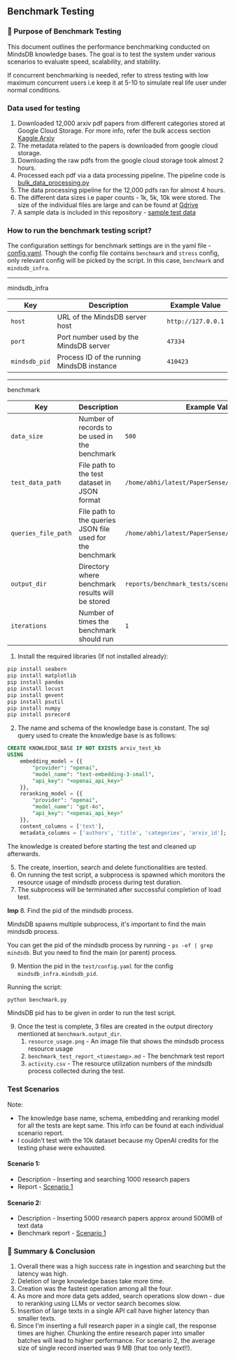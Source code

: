 ## Benchmark Testing

### 🧪 Purpose of Benchmark Testing

This document outlines the performance benchmarking conducted on MindsDB knowledge bases. The goal is to test the system under various scenarios to evaluate speed, scalability, and stability.

If concurrent benchmarking is needed, refer to stress testing with low maximum concurrent users i.e keep it at 5-10 to simulate real life user under normal conditions.


### Data used for testing

1. Downloaded 12,000 arxiv pdf papers from different categories stored at Google Cloud Storage. For more info, refer the bulk access section [Kaggle Arxiv](https://www.kaggle.com/datasets/Cornell-University/arxiv)
2. The metadata related to the papers is downloaded from google cloud storage.
2. Downloading the raw pdfs from the google cloud storage took almost 2 hours.
3. Processed each pdf via a data processing pipeline. The pipeline code is [bulk_data_processing.py](../src/bulk_data_processing.py)
4. The data processing pipeline for the 12,000 pdfs ran for almost 4 hours.
5. The different data sizes i.e paper counts - 1k, 5k, 10k were stored. The size of the individual files are large and can be found at [Gdrive]()
6. A sample data is included in this repository - [sample test data](../data/test_data.json)

### How to run the benchmark testing script?

The configuration settings for benchmark settings are in the yaml file - [config.yaml](test/config.yaml). Though the config file contains `benchmark` and `stress` config, only relevant config will be picked by the script. In this case, `benchmark` and `mindsdb_infra`.

---
mindsdb_infra 

| Key           | Description                                | Example Value        |
|---------------|--------------------------------------------|----------------------|
| `host`        | URL of the MindsDB server host             | `http://127.0.0.1`   |
| `port`        | Port number used by the MindsDB server     | `47334`              |
| `mindsdb_pid` | Process ID of the running MindsDB instance | `410423`             |

---
benchmark 

| Key                | Description                                               | Example Value                                           |
|--------------------|-----------------------------------------------------------|---------------------------------------------------------|
| `data_size`        | Number of records to be used in the benchmark             | `500`                                                   |
| `test_data_path`   | File path to the test dataset in JSON format              | `/home/abhi/latest/PaperSense/data/test_data.json`     |
| `queries_file_path`| File path to the queries JSON file used for the benchmark | `/home/abhi/latest/PaperSense/data/queries.json`       |
| `output_dir`       | Directory where benchmark results will be stored          | `reports/benchmark_tests/scenario_1`                   |
| `iterations`       | Number of times the benchmark should run                  | `1`                                                     |

1. Install the required libraries (If not installed already):

```bash
pip install seaborn
pip install matplotlib
pip install pandas
pip install locust
pip install gevent
pip install psutil
pip install numpy
pip install psrecord
```
2. The name and schema of the knowledge base is constant. The sql query used to create the knowledge base is as follows:

```sql
CREATE KNOWLEDGE_BASE IF NOT EXISTS arxiv_test_kb
USING
    embedding_model = {{
        "provider": "openai",
        "model_name": "text-embedding-3-small",
        "api_key": "<openai_api_key>"
    }},
    reranking_model = {{
        "provider": "openai", 
        "model_name": "gpt-4o",
        "api_key": "<openai_api_key>"
    }},
    content_columns = ['text'],
    metadata_columns = ['authors', 'title', 'categories', 'arxiv_id'];
```
The knowledge is created before starting the test and cleaned up afterwards.

5. The create, insertion, search and delete functionalities are tested.
6. On running the test script, a subprocess is spawned which monitors the resource usage of mindsdb process during test duration. 
7. The subprocess will be terminated after successful completion of load test.

**Imp**
8. Find the pid of the mindsdb process. 

MindsDB spawns multiple subprocess, it's important to find the main mindsdb process.

You can get the pid of the mindsdb process by running - `ps -ef | grep mindsdb`. But you need to find the main (or parent) process.

9. Mention the pid in the `test/config.yaml` for the config `mindsdb_infra.mindsdb_pid`. 

Running the script:

```bash
python benchmark.py
```

MindsDB pid has to be given in order to run the test script.

9. Once the test is complete, 3 files are created in the output directory mentioned at `benchmark.output_dir`.
    1. `resource_usage.png` - An image file that shows the mindsdb process resource usage
    2. `benchmark_test_report_<timestamp>.md` - The benchmark test report
    3. `activity.csv` - The resource utilization numbers of the mindsdb process collected during the test.


### Test Scenarios

Note:
- The knowledge base name, schema, embedding and reranking model for all the tests are kept same. This info can be found at each individual scenario report.
- I couldn't test with the 10k dataset because my OpenAI credits for the testing phase were exhausted.

#### Scenario 1:

- Description - Inserting and searching 1000 research papers
- Report - [Scenario 1](benchmark_tests/scenario_1/benchmark_test_report_20250701_083412.md)


#### Scenario 2:

- Description - Inserting 5000 research papers approx around 500MB of text data
- Benchmark report - [Scenario 1](benchmark_tests/scenario_2/benchmark_test_report_20250701_094318.md)


### 📝 Summary & Conclusion

1. Overall there was a high success rate in ingestion and searching but the latency was high.
2. Deletion of large knowledge bases take more time.
3. Creation was the fastest operation among all the four.
4. As more and more data gets added, search operations slow down - due to reranking using LLMs or vector search becomes slow.
5. Insertion of large texts in a single API call have higher latency than smaller texts.
6. Since I'm inserting a full research paper in a single call, the response times are higher. Chunking the entire research paper into smaller batches will lead to higher performance. For scenario 2, the average size of single record inserted was 9 MB (that too only text!!).


